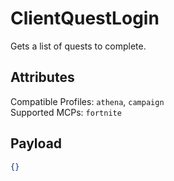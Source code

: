 # ClientQuestLogin
Gets a list of quests to complete.

## Attributes
Compatible Profiles: `athena`, `campaign`  
Supported MCPs: `fortnite`

## Payload
```json
{}
```
